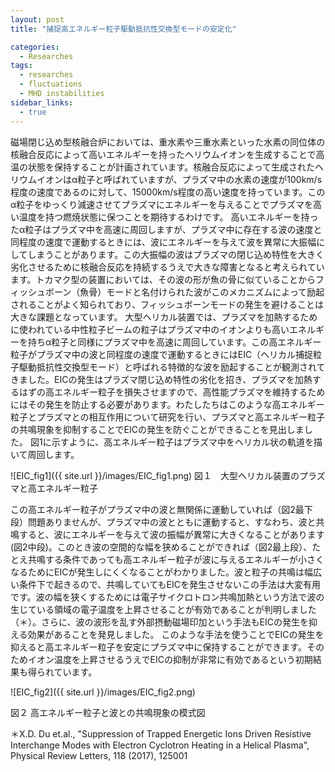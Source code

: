 ```yaml
---
layout: post
title: "捕捉高エネルギー粒子駆動抵抗性交換型モードの安定化"

categories:
  - Researches
tags:
  - researches
  - fluctuations
  - MHD instabilities
sidebar_links:
  - true
---
```


磁場閉じ込め型核融合炉においては、重水素や三重水素といった水素の同位体の核融合反応によって高いエネルギーを持ったヘリウムイオンを生成することで高温の状態を保持することが計画されています。核融合反応によって生成されたヘリウムイオンはα粒子と呼ばれていますが、プラズマ中の水素の速度が100km/s 程度の速度であるのに対して、15000km/s程度の高い速度を持っています。このα粒子をゆっくり減速させてプラズマにエネルギーを与えることでプラズマを高い温度を持つ燃焼状態に保つことを期待するわけです。
高いエネルギーを持ったα粒子はプラズマ中を高速に周回しますが、プラズマ中に存在する波の速度と同程度の速度で運動するときには、波にエネルギーを与えて波を異常に大振幅にしてしまうことがあります。この大振幅の波はプラズマの閉じ込め特性を大きく劣化させるために核融合反応を持続するうえで大きな障害となると考えられています。トカマク型の装置においては、その波の形が魚の骨に似ていることからフィッシュボーン（魚骨）モードと名付けられた波がこのメカニズムによって励起されることがよく知られており、フィッシュボーンモードの発生を避けることは大きな課題となっています。
大型ヘリカル装置では、プラズマを加熱するために使われている中性粒子ビームの粒子はプラズマ中のイオンよりも高いエネルギーを持ちα粒子と同様にプラズマ中を高速に周回しています。この高エネルギー粒子がプラズマ中の波と同程度の速度で運動するときにはEIC（ヘリカル捕捉粒子駆動抵抗性交換型モード）と呼ばれる特徴的な波を励起することが観測されてきました。EICの発生はプラズマ閉じ込め特性の劣化を招き、プラズマを加熱するはずの高エネルギー粒子を損失させますので、高性能プラズマを維持するためにはその発生を防止する必要があります。わたしたちはこのような高エネルギー粒子とプラズマとの相互作用について研究を行い、プラズマと高エネルギー粒子の共鳴現象を抑制することでEICの発生を防ぐことができることを見出しました。
図1に示すように、高エネルギー粒子はプラズマ中をヘリカル状の軌道を描いて周回します。

![EIC_fig1]({{ site.url }}/images/EIC_fig1.png)
図１　大型ヘリカル装置のプラズマと高エネルギー粒子

この高エネルギー粒子がプラズマ中の波と無関係に運動していれば（図2最下段）問題ありませんが、プラズマ中の波とともに運動すると、すなわち、波と共鳴すると、波にエネルギーを与えて波の振幅が異常に大きくなることがあります(図2中段)。このとき波の空間的な幅を狭めることができれば（図2最上段）、たとえ共鳴する条件であっても高エネルギー粒子が波に与えるエネルギーが小さくなるためにEICが発生しにくくなることがわかりました。波と粒子の共鳴は幅広い条件下で起きるので、共鳴していてもEICを発生させないこの手法は大変有用です。波の幅を狭くするためには電子サイクロトロン共鳴加熱という方法で波の生じている領域の電子温度を上昇させることが有効であることが判明しました（＊）。さらに、波の波形を乱す外部摂動磁場印加という手法もEICの発生を抑える効果があることを発見しました。
このような手法を使うことでEICの発生を抑えると高エネルギー粒子を安定にプラズマ中に保持することができます。そのためイオン温度を上昇させるうえでEICの抑制が非常に有効であるという初期結果も得られています。

![EIC_fig2]({{ site.url }}/images/EIC_fig2.png)

図２ 高エネルギー粒子と波との共鳴現象の模式図

＊X.D. Du et.al., "Suppression of Trapped Energetic Ions Driven Resistive Interchange Modes with Electron Cyclotron Heating in a Helical Plasma", Physical Review Letters, 118 (2017), 125001